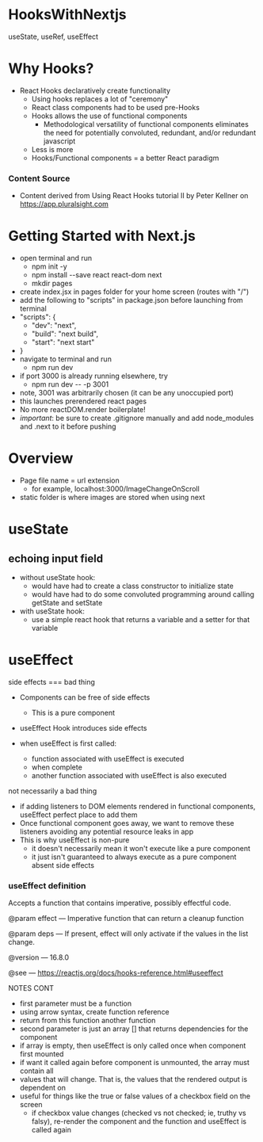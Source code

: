 # HooksWithNextjs
useState, useRef, useEffect

# Why Hooks?
- React Hooks declaratively create functionality
    - Using hooks replaces a lot of "ceremony"
    - React class components had to be used pre-Hooks
    - Hooks allows the use of functional components
        - Methodological versatility of functional components eliminates the need for potentially convoluted, redundant, and/or redundant javascript
    - Less is more
    - Hooks/Functional components = a better React paradigm

### Content Source
- Content derived from Using React Hooks tutorial II 
by Peter Kellner on https://app.pluralsight.com

# Getting Started with Next.js
- open terminal and run
    - npm init -y
    - npm install --save react react-dom next
    - mkdir pages
- create index.jsx in pages folder for your home screen (routes with "/")
- add the following to "scripts" in package.json before launching from terminal
- "scripts": {
    - "dev": "next",
    - "build": "next build",
    - "start": "next start"
- }
- navigate to terminal and run
    - npm run dev
- if port 3000 is already running elsewhere, try
    - npm run dev -- -p 3001
- note, 3001 was arbitrarily chosen (it can be any unoccupied port)
- this launches prerendered react pages
- No more reactDOM.render boilerplate!
- *important*: be sure to create .gitignore manually and add node_modules and .next to it before pushing
# Overview

- Page file name = url extension 
    - for example, localhost:3000/ImageChangeOnScroll
- static folder is where images are stored when using next

# useState
## echoing input field
- without useState hook:
    - would have had to create a class constructor to initialize state
    - would have had to do some convoluted programming around calling getState and setState
- with useState hook:
    - use a simple react hook that returns a variable and a setter for that variable 

# useEffect

side effects === bad thing

- Components can be free of side effects
    - This is a pure component

- useEffect Hook introduces side effects
- when useEffect is first called:
    - function associated with useEffect is executed
    - when complete
    - another function associated with useEffect is also executed

not necessarily a bad thing 

- if adding listeners to DOM elements rendered in functional components, useEffect perfect place to add them
- Once functional component goes away, we want to remove these listeners avoiding any potential resource leaks in app
- This is why useEffect is non-pure
    - it doesn't necessarily mean it won't execute like a pure component
    - it just isn't guaranteed to always execute as a pure component absent side effects

### useEffect definition
Accepts a function that contains imperative, possibly effectful code.

@param effect — Imperative function that can return a cleanup function

@param deps — If present, effect will only activate if the values in the list change.

@version — 16.8.0

@see — https://reactjs.org/docs/hooks-reference.html#useeffect


NOTES CONT
- first parameter must be a function
- using arrow syntax, create function reference
- return from this function another function
- second parameter is just an array [] that returns dependencies for the component
- if array is empty, then useEffect is only called once when component first mounted
- if want it called again before component is unmounted, the array must contain all
- values that will change. That is, the values that the rendered output is dependent on
- useful for things like the true or false values of a checkbox field on the screen
    - if checkbox value changes (checked vs not checked; ie, truthy vs falsy), re-render the component and the function and useEffect is called again